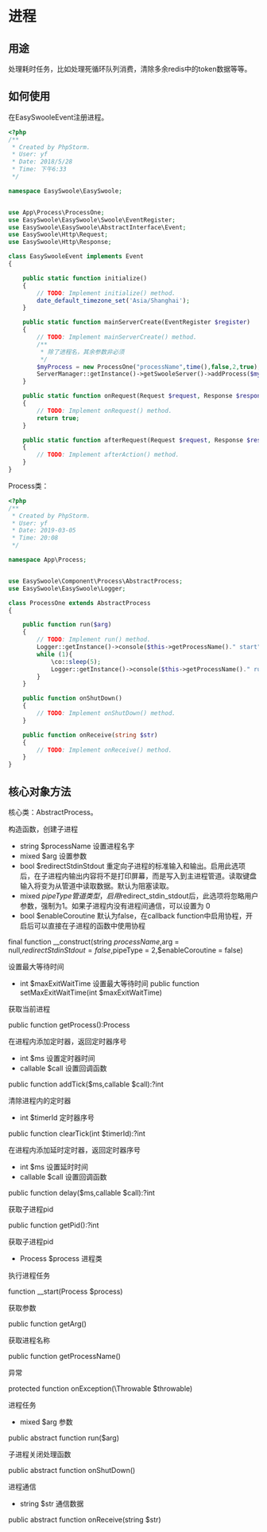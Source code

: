 # 进程

## 用途
处理耗时任务，比如处理死循环队列消费，清除多余redis中的token数据等等。


## 如何使用

在EasySwooleEvent注册进程。

```php
<?php
/**
 * Created by PhpStorm.
 * User: yf
 * Date: 2018/5/28
 * Time: 下午6:33
 */

namespace EasySwoole\EasySwoole;


use App\Process\ProcessOne;
use EasySwoole\EasySwoole\Swoole\EventRegister;
use EasySwoole\EasySwoole\AbstractInterface\Event;
use EasySwoole\Http\Request;
use EasySwoole\Http\Response;

class EasySwooleEvent implements Event
{

    public static function initialize()
    {
        // TODO: Implement initialize() method.
        date_default_timezone_set('Asia/Shanghai');
    }

    public static function mainServerCreate(EventRegister $register)
    {
        // TODO: Implement mainServerCreate() method.
        /**
         * 除了进程名，其余参数非必须
         */
        $myProcess = new ProcessOne("processName",time(),false,2,true);
        ServerManager::getInstance()->getSwooleServer()->addProcess($myProcess->getProcess());
    }

    public static function onRequest(Request $request, Response $response): bool
    {
        // TODO: Implement onRequest() method.
        return true;
    }

    public static function afterRequest(Request $request, Response $response): void
    {
        // TODO: Implement afterAction() method.
    }
}
```

Process类：

```php
<?php
/**
 * Created by PhpStorm.
 * User: yf
 * Date: 2019-03-05
 * Time: 20:08
 */

namespace App\Process;


use EasySwoole\Component\Process\AbstractProcess;
use EasySwoole\EasySwoole\Logger;

class ProcessOne extends AbstractProcess
{

    public function run($arg)
    {
        // TODO: Implement run() method.
        Logger::getInstance()->console($this->getProcessName()." start");
        while (1){
            \co::sleep(5);
            Logger::getInstance()->console($this->getProcessName()." run");
        }
    }

    public function onShutDown()
    {
        // TODO: Implement onShutDown() method.
    }

    public function onReceive(string $str)
    {
        // TODO: Implement onReceive() method.
    }
}
```

## 核心对象方法

核心类：AbstractProcess。

构造函数，创建子进程

* string $processName           设置进程名字
* mixed  $arg                   设置参数
* bool   $redirectStdinStdout   重定向子进程的标准输入和输出。启用此选项后，在子进程内输出内容将不是打印屏幕，而是写入到主进程管道。读取键盘输入将变为从管道中读取数据。默认为阻塞读取。
* mixed  $pipeType              管道类型，启用$redirect_stdin_stdout后，此选项将忽略用户参数，强制为1。如果子进程内没有进程间通信，可以设置为 0
* bool   $enableCoroutine       默认为false，在callback function中启用协程，开启后可以直接在子进程的函数中使用协程

final function __construct(string $processName,$arg = null,$redirectStdinStdout = false,$pipeType = 2,$enableCoroutine = false)

设置最大等待时间

* int    $maxExitWaitTime       设置最大等待时间
public function setMaxExitWaitTime(int $maxExitWaitTime)

获取当前进程

public function getProcess():Process

在进程内添加定时器，返回定时器序号

* int        $ms                设置定时器时间
* callable   $call              设置回调函数

public function addTick($ms,callable $call):?int

清除进程内的定时器

* int        $timerId           定时器序号

public function clearTick(int $timerId):?int

在进程内添加延时定时器，返回定时器序号

* int        $ms                设置延时时间
* callable   $call              设置回调函数

public function delay($ms,callable $call):?int

获取子进程pid

public function getPid():?int

获取子进程pid

* Process    $process           进程类

执行进程任务

function __start(Process $process)

获取参数

public function getArg()

获取进程名称

public function getProcessName()

异常

protected function onException(\Throwable $throwable)

进程任务

* mixed   $arg                参数

public abstract function run($arg)

子进程关闭处理函数

public abstract function onShutDown()

进程通信

* string   $str                通信数据

public abstract function onReceive(string $str)


